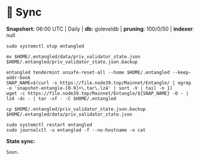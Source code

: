 # 🚅 Sync

**Snapshort:** 06:00 UTC | Daily | **db:** goleveldb | **pruning**: 100/0/50 | **indexer**: null

```
sudo systemctl stop entangled

mv $HOME/.entangled/data/priv_validator_state.json $HOME/.entangled/priv_validator_state.json.backup 

entangled tendermint unsafe-reset-all --home $HOME/.entangled --keep-addr-book 
SNAP_NAME=$(curl -s https://file.node39.top/Mainnet/Entangle/ | egrep -o 'snapshot-entangle-[0-9]+\.tar\.lz4' | sort -V | tail -n 1)
wget -c https://file.node39.top/Mainnet/Entangle/${SNAP_NAME} -O - | lz4 -dc - | tar -xf - -C $HOME/.entangled

cp $HOME/.entangled/priv_validator_state.json.backup $HOME/.entangled/data/priv_validator_state.json 

sudo systemctl restart entangled
sudo journalctl -u entangled -f --no-hostname -o cat
```

**State sync:**

```
Soon.
```
